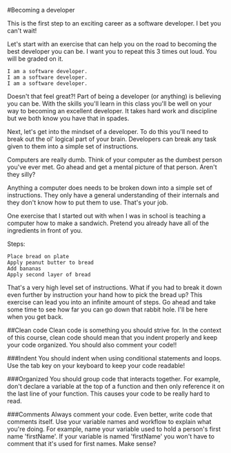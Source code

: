 #Becoming a developer

This is the first step to an exciting career as a software developer. I bet you can't wait!

Let's start with an exercise that can help you on the road to becoming the best developer you can be. 
I want you to repeat this 3 times out loud. You will be graded on it.

    I am a software developer.
    I am a software developer.
    I am a software developer.

Doesn't that feel great?! Part of being a developer (or anything) is believing you can be. With the skills you'll learn in this class you'll be well on your way to becoming an excellent developer. It takes hard work and discipline but we both know you have that in spades.

Next, let's get into the mindset of a developer. To do this you'll need to break out the ol' logical part of your brain. Developers can break any task given to them into a simple set of instructions.

Computers are really dumb. Think of your computer as the dumbest person you've ever met. Go ahead and get a mental picture of that person. Aren't they silly?

Anything a computer does needs to be broken down into a simple set of instructions. They only have a general understanding of their internals and they don't know how to put them to use. That's your job.

One exercise that I started out with when I was in school is teaching a computer how to make a sandwich. Pretend you already have all of the ingredients in front of you.

Steps:

    Place bread on plate
    Apply peanut butter to bread
    Add bananas
    Apply second layer of bread

That's a very high level set of instructions. What if you had to break it down even further by instruction your hand how to pick the bread up? This exercise can lead you into an infinite amount of steps. Go ahead and take some time to see how far you can go down that rabbit hole. I'll be here when you get back.

##Clean code
Clean code is something you should strive for. In the context of this course, clean code should mean that you indent properly and keep your code organized. You should also comment your code!!

###Indent
You should indent when using conditional statements and loops. Use the tab key on your keyboard to keep your code readable!

###Organized
You should group code that interacts together. For example, don't declare a variable at the top of a function and then only reference it on the last line of your function. This causes your code to be really hard to read.

###Comments
Always comment your code. Even better, write code that comments itself. Use your variable names and workflow to explain what you're doing. For example, name your variable used to hold a person's first name 'firstName'. If your variable is named 'firstName' you won't have to comment that it's used for first names. Make sense?
